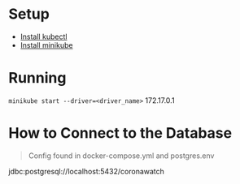 # Setup
- [Install kubectl](https://kubernetes.io/docs/tasks/tools/install-kubectl/)
- [Install minikube](https://kubernetes.io/docs/tasks/tools/install-minikube/)

# Running
`minikube start --driver=<driver_name>`
172.17.0.1

# How to Connect to the Database
>Config found in docker-compose.yml and postgres.env

jdbc:postgresql://localhost:5432/coronawatch